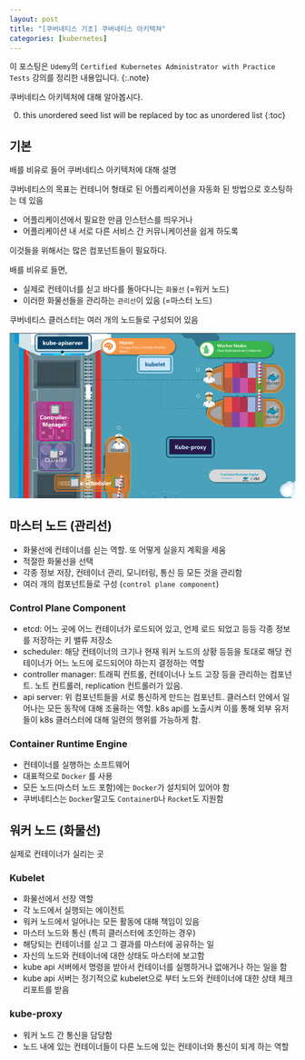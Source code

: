 ```yaml
---
layout: post
title: "[쿠버네티스 기초] 쿠버네티스 아키텍쳐"
categories: [kubernetes]
---
```


이 포스팅은 `Udemy`의 `Certified Kubernetes Administrator with Practice Tests` 강의를 정리한 내용입니다.
{:.note}

쿠버네티스 아키텍처에 대해 알아봅시다.

0. this unordered seed list will be replaced by toc as unordered list
{:toc}


## 기본

배를 비유로 들어 쿠버네티스 아키텍처에 대해 설명

쿠버네티스의 목표는 컨테니어 형태로 된 어플리케이션을 자동화 된 방법으로 호스팅하는 데 있음

- 어플리케이션에서 필요한 만큼 인스턴스를 띄우거나
- 어플리케이션 내 서로 다른 서비스 간 커뮤니케이션을 쉽게 하도록

이것들을 위해서는 많은 컴포넌트들이 필요하다.

배를 비유로 들면,

- 실제로 컨테이너를 싣고 바다를 돌아다니는 `화물선` (=워커 노드)
- 이러한 화물선들을 관리하는 `관리선`이 있음 (=마스터 노드)

쿠버네티스 클러스터는 여러 개의 노드들로 구성되어 있음

![k8s-archi](/assets/img/k8s-archi.PNG)

## 마스터 노드 (관리선)

- 화물선에 컨테이너를 싣는 역할. 또 어떻게 실을지 계획을 세움
- 적절한 화물선을 선택
- 각종 정보 저장, 컨테이너 관리, 모니터링, 통신 등 모든 것을 관리함
- 여러 개의 컴포넌트들로 구성 (`control plane component`)

### Control Plane Component

- etcd: 어느 곳에 어느 컨테이너가 로드되어 있고, 언제 로드 되었고 등등 각종 정보를 저장하는 키 밸류 저장소
- scheduler: 해당 컨테이너의 크기나 현재 워커 노드의 상황 등등을 토대로 해당 컨테이너가 어느 노드에 로드되어야 하는지 결정하는 역할
- controller manager: 트래픽 컨트롤, 컨테이너나 노드 고장 등을 관리하는 컴포넌트. 노트 컨트롤러, replication 컨트롤러가 있음.
- api server: 위 컴포넌트들을 서로 통신하게 만드는 컴포넌트. 클러스터 안에서 일어나는 모든 동작에 대해 조율하는 역할. k8s api를 노출시켜 이를 통해 외부 유저들이 k8s 클러스터에 대해 일련의 행위를 가능하게 함.

### Container Runtime Engine

- 컨테이너를 실행하는 소프트웨어
- 대표적으로 `Docker` 를 사용
- 모든 노드(마스터 노드 포함)에는 `Docker`가 설치되어 있어야 함
- 쿠버네티스는 `Docker`말고도 `ContainerD`나 `Rocket`도 지원함

## 워커 노드 (화물선)

실제로 컨테이너가 실리는 곳

### Kubelet

- 화물선에서 선장 역할
- 각 노드에서 실행되는 에이전트
- 워커 노드에서 일어나는 모든 활동에 대해 책임이 있음
- 마스터 노드와 통신 (특히 클러스터에 조인하는 경우)
- 해당되는 컨테이너를 싣고 그 결과를 마스터에 공유하는 일
- 자신의 노드와 컨테이너에 대한 상태도 마스터에 보고함
- kube api 서버에서 명령을 받아서 컨테이너를 실행하거나 없애거나 하는 일을 함
- kube api 서버는 정기적으로 kubelet으로 부터 노드와 컨테이너에 대한 상태 체크 리포트를 받음

### kube-proxy

- 워커 노드 간 통신을 담당함
- 노드 내에 있는 컨테이너들이 다른 노드에 있는 컨테이너와 통신이 되게 하는 역할 
